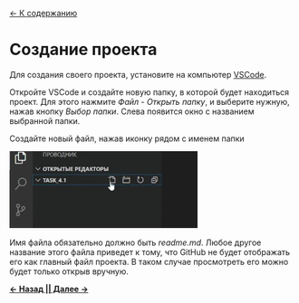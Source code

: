 [<- К содержанию](./readme.md)

# Создание проекта

Для создания своего проекта, установите на компьютер [VSCode](https://code.visualstudio.com "code.visualstudio.com").

Откройте VSCode и создайте новую папку, в которой будет находиться проект. Для этого нажмите *Файл* - *Открыть папку*, и выберите нужную, нажав кнопку *Выбор папки*. Слева появится окно с названием выбранной папки.

Создайте новый файл, нажав иконку рядом с именем папки

![New file](./assets/file.jpg "Создать файл")

Имя файла обязательно должно быть *readme.md*. Любое другое название этого файла приведет к тому, что GitHub не будет отображать его как главный файл проекта. В таком случае просмотреть его можно будет только открыв вручную.

[**<- Назад |**](./set.md "Первая настройка GIT")[**| Далее ->**](./ignore.md "Файл .gitignore")